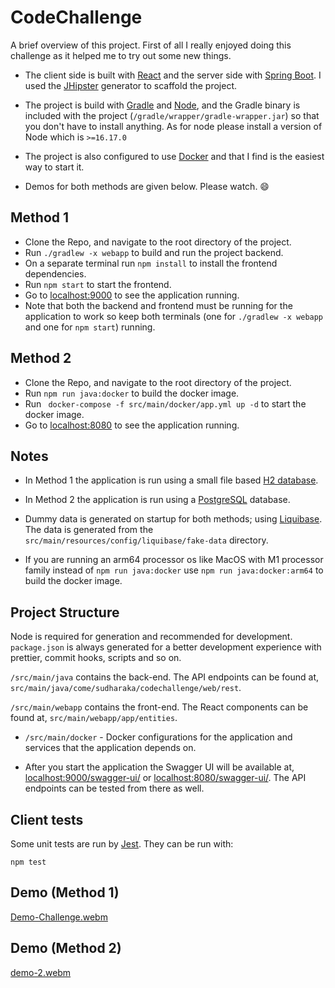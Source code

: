 # CodeChallenge

A brief overview of this project. First of all I really enjoyed doing this challenge as it helped me to try out some new things.

- The client side is built with [React](https://react.dev/) and the server side with [Spring Boot](https://spring.io/projects/spring-boot). I used the [JHipster](https://www.jhipster.tech/) generator to scaffold the project.

- The project is build with [Gradle](https://gradle.org/) and [Node](https://nodejs.org/en), and the Gradle binary is included with the project (`/gradle/wrapper/gradle-wrapper.jar`) so that you don't have to install anything. As for node please install a version of Node which is `>=16.17.0`

- The project is also configured to use [Docker](https://www.docker.com/) and that I find is the easiest way to start it.

- Demos for both methods are given below. Please watch. 😄

## Method 1

- Clone the Repo, and navigate to the root directory of the project.
- Run `./gradlew -x webapp` to build and run the project backend.
- On a separate terminal run `npm install` to install the frontend dependencies.
- Run `npm start` to start the frontend.
- Go to [localhost:9000](http://localhost:9000/) to see the application running.
- Note that both the backend and frontend must be running for the application to work so keep both terminals (one for `./gradlew -x webapp` and one for `npm start`) running.

## Method 2

- Clone the Repo, and navigate to the root directory of the project.
- Run `npm run java:docker` to build the docker image.
- Run ` docker-compose -f src/main/docker/app.yml up -d` to start the docker image.
- Go to [localhost:8080](http://localhost:8080/) to see the application running.

## Notes

- In Method 1 the application is run using a small file based [H2 database](http://h2database.com/html/main.html).

- In Method 2 the application is run using a [PostgreSQL](https://www.postgresql.org/) database.

- Dummy data is generated on startup for both methods; using [Liquibase](https://www.liquibase.org/). The data is generated from the `src/main/resources/config/liquibase/fake-data` directory.

- If you are running an arm64 processor os like MacOS with M1 processor family instead of `npm run java:docker` use `npm run java:docker:arm64` to build the docker image.

## Project Structure

Node is required for generation and recommended for development. `package.json` is always generated for a better development experience with prettier, commit hooks, scripts and so on.

`/src/main/java` contains the back-end. The API endpoints can be found at, `src/main/java/come/sudharaka/codechallenge/web/rest`.

`/src/main/webapp` contains the front-end. The React components can be found at, `src/main/webapp/app/entities`.

- `/src/main/docker` - Docker configurations for the application and services that the application depends on.

- After you start the application the Swagger UI will be available at, [localhost:9000/swagger-ui/](http://localhost:9000/admin/docs) or [localhost:8080/swagger-ui/](http://localhost:8080/admin/docs). The API endpoints can be tested from there as well.

## Client tests

Some unit tests are run by [Jest](https://jestjs.io/). They can be run with:

```
npm test
```

## Demo (Method 1)

[Demo-Challenge.webm](https://github.com/SudharakaP/sudharaka-palamakumbura-ecc-dssb-IS24-code-challenge/assets/12435965/fdd37126-eb4a-4430-81a1-d640aa12a8f2)

## Demo (Method 2)

[demo-2.webm](https://github.com/SudharakaP/sudharaka-palamakumbura-ecc-dssb-IS24-code-challenge/assets/12435965/e3983167-1f78-43fa-9f75-c46eaecfd40a)

